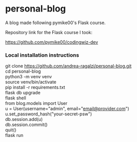 # personal-blog 
A blog made following pymike00's Flask course.

Repository link for the Flask course I took:  

https://github.com/pymike00/codingwiz-dev  


### Local installation instructions

git clone https://github.com/andrea-ragalzi/personal-blog.git  
cd  personal-blog  
python3 -m venv venv  
source venv/bin/activate  
pip install -r requirements.txt  
flask db upgrade  
flask shell  
from blog.models import User  
u = User(username="admin", email="email@provider.com")  
u.set_password_hash("your-secret-psw")  
db.session.add(u)  
db.session.commit()  
quit()  
flask run  
